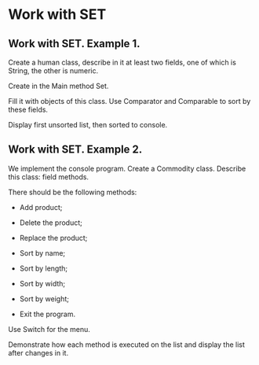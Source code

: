 # Work with SET

## Work with SET. Example 1.

Create a human class, describe in it at least two fields, one of which is String, the other is numeric. 

Create in the Main method Set.

Fill it with objects of this class. Use Comparator and Comparable to sort by these fields. 

Display first unsorted list, then sorted to console.

## Work with SET. Example 2.

We implement the console program. Create a Commodity class. Describe this class: field methods.

There should be the following methods:

- Add product;

- Delete the product;

- Replace the product;

- Sort by name;

- Sort by length;

- Sort by width;

- Sort by weight;

- Exit the program.

Use Switch for the menu. 

Demonstrate how each method is executed on the list and display the list after changes in it.

